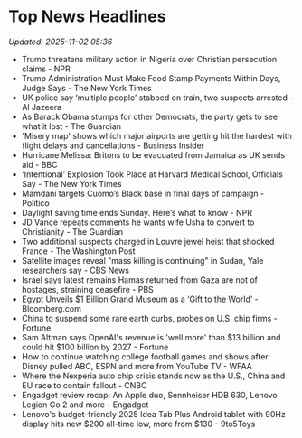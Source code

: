 # Top News Headlines

_Updated: 2025-11-02 05:36_

- Trump threatens military action in Nigeria over Christian persecution claims - NPR
- Trump Administration Must Make Food Stamp Payments Within Days, Judge Says - The New York Times
- UK police say ‘multiple people’ stabbed on train, two suspects arrested - Al Jazeera
- As Barack Obama stumps for other Democrats, the party gets to see what it lost - The Guardian
- 'Misery map' shows which major airports are getting hit the hardest with flight delays and cancellations - Business Insider
- Hurricane Melissa: Britons to be evacuated from Jamaica as UK sends aid - BBC
- ‘Intentional’ Explosion Took Place at Harvard Medical School, Officials Say - The New York Times
- Mamdani targets Cuomo’s Black base in final days of campaign - Politico
- Daylight saving time ends Sunday. Here’s what to know - NPR
- JD Vance repeats comments he wants wife Usha to convert to Christianity - The Guardian
- Two additional suspects charged in Louvre jewel heist that shocked France - The Washington Post
- Satellite images reveal "mass killing is continuing" in Sudan, Yale researchers say - CBS News
- Israel says latest remains Hamas returned from Gaza are not of hostages, straining ceasefire - PBS
- Egypt Unveils $1 Billion Grand Museum as a ‘Gift to the World’ - Bloomberg.com
- China to suspend some rare earth curbs, probes on U.S. chip firms - Fortune
- Sam Altman says OpenAI's revenue is 'well more' than $13 billion and could hit $100 billion by 2027 - Fortune
- How to continue watching college football games and shows after Disney pulled ABC, ESPN and more from YouTube TV - WFAA
- Where the Nexperia auto chip crisis stands now as the U.S., China and EU race to contain fallout - CNBC
- Engadget review recap: An Apple duo, Sennheiser HDB 630, Lenovo Legion Go 2 and more - Engadget
- Lenovo's budget-friendly 2025 Idea Tab Plus Android tablet with 90Hz display hits new $200 all-time low, more from $130 - 9to5Toys